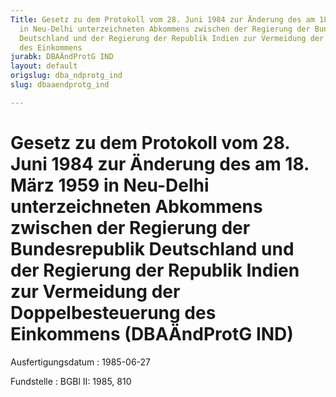 ```yaml
---
Title: Gesetz zu dem Protokoll vom 28. Juni 1984 zur Änderung des am 18. März 1959
  in Neu-Delhi unterzeichneten Abkommens zwischen der Regierung der Bundesrepublik
  Deutschland und der Regierung der Republik Indien zur Vermeidung der Doppelbesteuerung
  des Einkommens
jurabk: DBAÄndProtG IND
layout: default
origslug: dba_ndprotg_ind
slug: dbaaendprotg_ind

---
```


# Gesetz zu dem Protokoll vom 28. Juni 1984 zur Änderung des am 18. März 1959 in Neu-Delhi unterzeichneten Abkommens zwischen der Regierung der Bundesrepublik Deutschland und der Regierung der Republik Indien zur Vermeidung der Doppelbesteuerung des Einkommens (DBAÄndProtG IND)

Ausfertigungsdatum
:   1985-06-27

Fundstelle
:   BGBl II: 1985, 810

